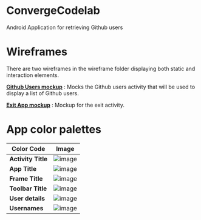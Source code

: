 # ConvergeCodelab

Android Application for retrieving Github users

# Wireframes

There are two wireframes in the wireframe folder displaying both static and interaction elements.

**[Github Users mockup](https://user-images.githubusercontent.com/39240075/53099281-878a3a80-3536-11e9-8b5d-2fba055f517c.png)** : Mocks the Github users activity that will be used to display a list of Github users.

**[Exit App mockup](https://user-images.githubusercontent.com/39240075/53100299-8d811b00-3538-11e9-9650-e6c3681d3b7a.png)** : Mockup for the exit activity.

# App color palettes

| Color Code         | Image                                                                                                          |
| ------------------ | -------------------------------------------------------------------------------------------------------------- |
| **Activity Title** | ![image](https://user-images.githubusercontent.com/39240075/53101612-2f096c00-353b-11e9-86c5-9c8b02120318.png) |
| **App Title**      | ![image](https://user-images.githubusercontent.com/39240075/53101631-392b6a80-353b-11e9-8b15-cf1da2a7f325.png) |
| **Frame Title**    | ![image](https://user-images.githubusercontent.com/39240075/53101649-40527880-353b-11e9-8c30-f09a26975f2a.png) |
| **Toolbar Title**  | ![image](https://user-images.githubusercontent.com/39240075/53101664-46485980-353b-11e9-808f-09e57982b8d1.png) |
| **User details**   | ![image](https://user-images.githubusercontent.com/39240075/53101683-506a5800-353b-11e9-93ef-326be5bc70eb.png) |
| **Usernames**      | ![image](https://user-images.githubusercontent.com/39240075/53101695-58c29300-353b-11e9-98f8-bba4fbec5630.png) |
